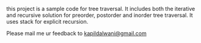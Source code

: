 this project is a sample code for tree traversal.
It includes both the iterative and recursive solution for preorder, postorder and inorder tree traversal.
It uses stack for explicit recursion.

Please mail me ur feedback to kapildalwani@gmail.com